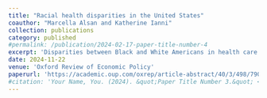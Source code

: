 ```yaml
---
title: "Racial health disparities in the United States"
coauthor: "Marcella Alsan and Katherine Ianni"
collection: publications
category: published
#permalink: /publication/2024-02-17-paper-title-number-4
excerpt: 'Disparities between Black and White Americans in health care coverage and health outcomes are pervasive in the United States. In this paper, we describe the evolution of the market-based approach to health insurance and health care delivery in the United States and its implications for racial disparities. First, we discuss the history of the United States’ predominantly private health insurance system. Second, we illustrate the persistence and pervasiveness of disparities through three present-day epidemics: maternal mortality, opioid use, and Covid-19. Through the epidemic case studies, we highlight the systemic roots of racial inequality in health care. Finally, we conclude with a brief discussion of potential policy approaches for reducing disparities in the health care system.'
date: 2024-11-22
venue: 'Oxford Review of Economic Policy'
paperurl: 'https://academic.oup.com/oxrep/article-abstract/40/3/498/7907281'
#citation: 'Your Name, You. (2024). &quot;Paper Title Number 3.&quot; <i>GitHub Journal of Bugs</i>. 1(3).'
---
```

